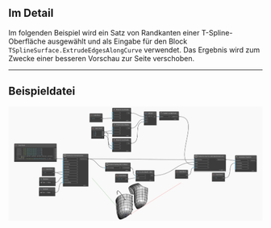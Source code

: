 <!--- Autodesk.DesignScript.Geometry.TSpline.TSplineSurface.ExtrudeEdgesAlongCurve --->
<!--- RJA3JYUP36W2AR37ZYMWTK2ZDSFS6YXA5LMXE5CAYOZZDO6754CQ --->
## Im Detail
Im folgenden Beispiel wird ein Satz von Randkanten einer T-Spline-Oberfläche ausgewählt und als Eingabe für den Block `TSplineSurface.ExtrudeEdgesAlongCurve` verwendet. Das Ergebnis wird zum Zwecke einer besseren Vorschau zur Seite verschoben.
___
## Beispieldatei

![TSplineSurface.ExtrudeEdgesAlongCurve](./RJA3JYUP36W2AR37ZYMWTK2ZDSFS6YXA5LMXE5CAYOZZDO6754CQ_img.jpg)

